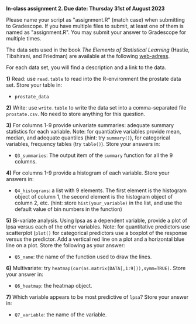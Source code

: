 **In-class assignment 2. Due date: Thursday 31st of August 2023**

Please name your script as "assignment.R" (match case) when submitting to Gradescope. If you have multiple files to submit, at least one of them is named as "assignment.R". You may submit your answer to Gradescope for multiple times. 

The data sets used in the book *The Elements of Statistical Learning* (Hastie, Tibshirani, and Friedman) are available at the following [web-adress](https://web.stanford.edu/~hastie/ElemStatLearn/data.html).

For each data set, you will find a description and a link to the data.

**1)** Read: use `read.table` to read into the R-environment the prostate data set. Store your table in:
  - `prostate_data`

**2)** Write: use `write.table` to write the data set into a comma-separated file `prostate.csv`. No need to store anything for this question.

**3)** For columns 1-9 provide univariate summaries: adequate summary statistics for each variable. Note: for quantiative variables provide mean, median, and adequate quantiles (hint: try `summary()`), for categorical variables, frequency tables (try `table()`). Store your answers in:
  - `Q3_summaries`: The output item of the `summary` function for all the 9 columns.

**4)** For columns 1-9 provide a histogram of each variable. Store your answers in:
  - `Q4_histograms`: a list with 9 elements. The first element is the histogram object of column 1, the second element is the histogram object of column 2, etc. (hint: store `hist(your_variable)` in the list, and use the default value of bin numbers in the function) 

**5)** Bi-variate analysis. Using lpsa as a dependent variable, provide a plot of lpsa versus each of the other variables. Note: for quantitative predictors use scatterplot (`plot()` for categorical predictors use a boxplot of the response versus the predictor. Add a vertical red line on a plot and a horizontal blue line on a plot. Store the following as your answer:
  - `Q5_name`: the name of the function used to draw the lines. 

**6)** Multivariate: try `heatmap(cor(as.matrix(DATA[,1:9])),symm=TRUE)`. Store your answer in:
  - `Q6_heatmap`: the heatmap object.

**7)** Which variable appears to be most predictive of `lpsa`? Store your answer in:
  - `Q7_variable`: the name of the variable.

